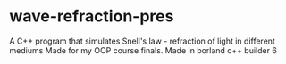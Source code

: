 # wave-refraction-pres
A C++ program that simulates Snell's law - refraction of light in different mediums
Made for my OOP course finals.
Made in borland c++ builder 6
